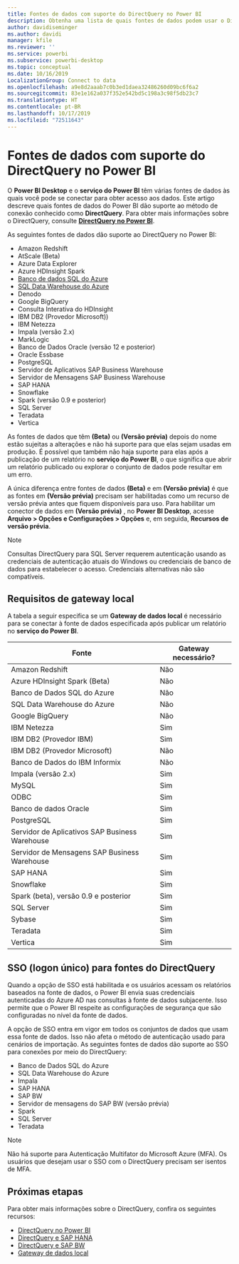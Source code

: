 ```yaml
---
title: Fontes de dados com suporte do DirectQuery no Power BI
description: Obtenha uma lista de quais fontes de dados podem usar o DirectQuery.
author: davidiseminger
ms.author: davidi
manager: kfile
ms.reviewer: ''
ms.service: powerbi
ms.subservice: powerbi-desktop
ms.topic: conceptual
ms.date: 10/16/2019
LocalizationGroup: Connect to data
ms.openlocfilehash: a9e8d2aaab7c0b3ed1daea32486260d09bc6f6a2
ms.sourcegitcommit: 83e1e162a037f352e542bd5c198a3c98f5db23c7
ms.translationtype: HT
ms.contentlocale: pt-BR
ms.lasthandoff: 10/17/2019
ms.locfileid: "72511643"
---
```

# <a name="data-sources-supported-by-directquery-in-power-bi"></a>Fontes de dados com suporte do DirectQuery no Power BI

O **Power BI Desktop** e o **serviço do Power BI** têm várias fontes de dados às quais você pode se conectar para obter acesso aos dados. Este artigo descreve quais fontes de dados do Power BI dão suporte ao método de conexão conhecido como **DirectQuery**. Para obter mais informações sobre o DirectQuery, consulte [**DirectQuery no Power BI**](desktop-directquery-about.md).

As seguintes fontes de dados dão suporte ao DirectQuery no Power BI:

* Amazon Redshift
* AtScale (Beta)
* Azure Data Explorer
* Azure HDInsight Spark
* [Banco de dados SQL do Azure](service-azure-sql-database-with-direct-connect.md)
* [SQL Data Warehouse do Azure](service-azure-sql-data-warehouse-with-direct-connect.md)
* Denodo
* Google BigQuery
* Consulta Interativa do HDInsight
* IBM DB2 (Provedor Microsoft))
* IBM Netezza
* Impala (versão 2.x)
* MarkLogic
* Banco de Dados Oracle (versão 12 e posterior)
* Oracle Essbase
* PostgreSQL
* Servidor de Aplicativos SAP Business Warehouse
* Servidor de Mensagens SAP Business Warehouse
* SAP HANA
* Snowflake
* Spark (versão 0.9 e posterior)
* SQL Server
* Teradata
* Vertica

As fontes de dados que têm **(Beta)** ou **(Versão prévia)** depois do nome estão sujeitas a alterações e não há suporte para que elas sejam usadas em produção. É possível que também não haja suporte para elas após a publicação de um relatório no **serviço do Power BI**, o que significa que abrir um relatório publicado ou explorar o conjunto de dados pode resultar em um erro.

A única diferença entre fontes de dados **(Beta)** e em **(Versão prévia)** é que as fontes em **(Versão prévia)** precisam ser habilitadas como um recurso de versão prévia antes que fiquem disponíveis para uso. Para habilitar um conector de dados em **(Versão prévia)** , no **Power BI Desktop**, acesse **Arquivo > Opções e Configurações > Opções** e, em seguida, **Recursos de versão prévia**.

> [!NOTE]
> Consultas DirectQuery para SQL Server requerem autenticação usando as credenciais de autenticação atuais do Windows ou credenciais de banco de dados para estabelecer o acesso. Credenciais alternativas não são compatíveis.
>

## <a name="on-premises-gateway-requirements"></a>Requisitos de gateway local
A tabela a seguir especifica se um **Gateway de dados local** é necessário para se conectar à fonte de dados especificada após publicar um relatório no **serviço do Power BI**.

| Fonte | Gateway necessário? |
| --- | --- |
| Amazon Redshift |Não |
| Azure HDInsight Spark (Beta) |Não |
| Banco de Dados SQL do Azure |Não |
| SQL Data Warehouse do Azure |Não |
| Google BigQuery |Não |
| IBM Netezza |Sim |
| IBM DB2 (Provedor IBM) |Sim |
| IBM DB2 (Provedor Microsoft) |Não |
| Banco de Dados do IBM Informix |Não |
| Impala (versão 2.x) |Sim |
| MySQL |Sim |
| ODBC |Sim |
| Banco de dados Oracle |Sim |
| PostgreSQL |Sim |
| Servidor de Aplicativos SAP Business Warehouse |Sim |
| Servidor de Mensagens SAP Business Warehouse |Sim |
| SAP HANA |Sim |
| Snowflake |Sim |
| Spark (beta), versão 0.9 e posterior |Sim |
| SQL Server |Sim |
| Sybase |Sim |
| Teradata |Sim |
| Vertica |Sim |


## <a name="single-sign-on-sso-for-directquery-sources"></a>SSO (logon único) para fontes do DirectQuery

Quando a opção de SSO está habilitada e os usuários acessam os relatórios baseados na fonte de dados, o Power BI envia suas credenciais autenticadas do Azure AD nas consultas à fonte de dados subjacente. Isso permite que o Power BI respeite as configurações de segurança que são configuradas no nível da fonte de dados.

A opção de SSO entra em vigor em todos os conjuntos de dados que usam essa fonte de dados. Isso não afeta o método de autenticação usado para cenários de importação. As seguintes fontes de dados dão suporte ao SSO para conexões por meio do DirectQuery:

- Banco de Dados SQL do Azure
- SQL Data Warehouse do Azure
- Impala
- SAP HANA
- SAP BW
- Servidor de mensagens do SAP BW (versão prévia)
- Spark
- SQL Server
- Teradata

> [!Note]
> Não há suporte para Autenticação Multifator do Microsoft Azure (MFA). Os usuários que desejam usar o SSO com o DirectQuery precisam ser isentos de MFA.

## <a name="next-steps"></a>Próximas etapas
Para obter mais informações sobre o DirectQuery, confira os seguintes recursos:

* [DirectQuery no Power BI](desktop-directquery-about.md)
* [DirectQuery e SAP HANA](desktop-directquery-sap-hana.md)
* [DirectQuery e SAP BW](desktop-directquery-sap-bw.md)
* [Gateway de dados local](service-gateway-onprem.md)

